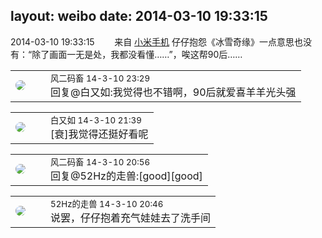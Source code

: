 layout: weibo
date: 2014-03-10 19:33:15
---
<meta name="referrer" content="no-referrer" />

2014-03-10 19:33:15  &nbsp;&nbsp;&nbsp;&nbsp;&nbsp;&nbsp; 来自 <a href="http://app.weibo.com/t/feed/22zMnn" rel="nofollow">小米手机</a>
仔仔抱怨《冰雪奇缘》一点意思也没有：“除了画面一无是处，我都没看懂……”，唉这帮90后…… ​​​

<table style="width: 100%;">
  <tr>
    <td style="width: 40px;"><img style="border-radius:50%" src="https://tva3.sinaimg.cn/crop.0.0.639.639.50/6d2a6003jw8f3idy69w2gj20hs0hrt9g.jpg?KID=imgbed,tva&Expires=1624466384&ssig=bA%2BfUAQuWO"></td>
    <td colspan="2"><small>风二码畜 14-3-10 23:29</small><br/>回复@白又如:我觉得也不错啊，90后就爱喜羊羊光头强</td>
  </tr>
</table>

<table style="width: 100%;">
  <tr>
    <td style="width: 40px;"><img style="border-radius:50%" src="https://tvax2.sinaimg.cn/crop.0.0.1006.1006.50/645f72a7ly8gg6t8b4dfij20ry0ryta1.jpg?KID=imgbed,tva&Expires=1624466384&ssig=khsqVm99Wn"></td>
    <td colspan="2"><small>白又如 14-3-10 21:39</small><br/>[衰]我觉得还挺好看呢</td>
  </tr>
</table>

<table style="width: 100%;">
  <tr>
    <td style="width: 40px;"><img style="border-radius:50%" src="https://tva3.sinaimg.cn/crop.0.0.639.639.50/6d2a6003jw8f3idy69w2gj20hs0hrt9g.jpg?KID=imgbed,tva&Expires=1624466384&ssig=bA%2BfUAQuWO"></td>
    <td colspan="2"><small>风二码畜 14-3-10 20:56</small><br/>回复@52Hz的走兽:[good][good]</td>
  </tr>
</table>

<table style="width: 100%;">
  <tr>
    <td style="width: 40px;"><img style="border-radius:50%" src="https://tva4.sinaimg.cn/crop.0.0.180.180.50/8beaf773jw1e8qgp5bmzyj2050050aa8.jpg?KID=imgbed,tva&Expires=1624466384&ssig=lQsAbIGh4e"></td>
    <td colspan="2"><small>52Hz的走兽 14-3-10 20:46</small><br/>说罢，仔仔抱着充气娃娃去了洗手间</td>
  </tr>
</table>
